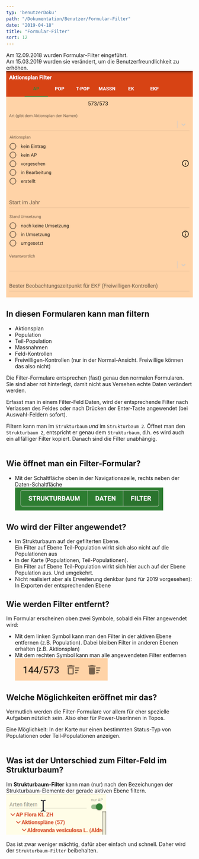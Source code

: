 ```yaml
---
typ: 'benutzerDoku'
path: "/Dokumentation/Benutzer/Formular-Filter"
date: "2019-04-18"
title: "Formular-Filter"
sort: 12
---
```


Am 12.09.2018 wurden Formular-Filter eingeführt.<br/>
Am 15.03.2019 wurden sie verändert, um die Benutzerfreundlichkeit zu erhöhen.<br/>
<img src="_media/filterForm.png" title="Filter-Formular" width="600" /><br/>

## In diesen Formularen kann man filtern
- Aktionsplan
- Population
- Teil-Population
- Massnahmen
- Feld-Kontrollen
- Freiwilligen-Kontrollen (nur in der Normal-Ansicht. Freiwillige können das also nicht)

Die Filter-Formulare entsprechen (fast) genau den normalen Formularen. Sie sind aber rot hinterlegt, damit nicht aus Versehen echte Daten verändert werden.

Erfasst man in einem Filter-Feld Daten, wird der entsprechende Filter nach Verlassen des Feldes oder nach Drücken der Enter-Taste angewendet (bei Auswahl-Feldern sofort).

Filtern kann man im `Strukturbaum` _und_ im `Strukturbaum 2`. Öffnet man den `Strukturbaum 2`, entspricht er genau dem `Strukturbaum`, d.h. es wird auch ein allfälliger Filter kopiert. Danach sind die Filter unabhängig.<br/><br/>

## Wie öffnet man ein Filter-Formular?
- Mit der Schaltfläche oben in der Navigationszeile, rechts neben der Daten-Schaltfläche<br/>
  ![Filter öffnen](_media/filterButton.png)

## Wo wird der Filter angewendet?
- Im Strukturbaum auf der gefilterten Ebene.<br/>
  Ein Filter auf Ebene Teil-Population wirkt sich also nicht auf die Populationen aus
- In der Karte (Populationen, Teil-Populationen).<br/>
  Ein Filter auf Ebene Teil-Population wirkt sich hier auch auf der Ebene Population aus. Und umgekehrt.
- Nicht realisiert aber als Erweiterung denkbar (und für 2019 vorgesehen): In Exporten der entsprechenden Ebene

## Wie werden Filter entfernt?
Im Formular erscheinen oben zwei Symbole, sobald ein Filter angewendet wird:
- Mit dem linken Symbol kann man den Filter in der aktiven Ebene entfernen (z.B. Population). Dabei bleiben Filter in anderen Ebenen erhalten (z.B. Aktionsplan)
- Mit dem rechten Symbol kann man alle angewendeten Filter entfernen<br/>
![Filter entfernen](_media/filterRemove2.png)

## Welche Möglichkeiten eröffnet mir das?

Vermutlich werden die Filter-Formulare vor allem für eher spezielle Aufgaben nützlich sein. Also eher für Power-UserInnen in Topos.

Eine Möglichkeit: In der Karte nur einen bestimmten Status-Typ von Populationen oder Teil-Populationen anzeigen.<br/><br/>

## Was ist der Unterschied zum Filter-Feld im Strukturbaum?

Im **Strukturbaum-Filter** kann man (nur) nach den Bezeichungen der Strukturbaum-Elemente der gerade aktiven Ebene filtern.<br/>
![Strukturbaum-Filter](_media/filterTree.png)

Das ist zwar weniger mächtig, dafür aber einfach und schnell. Daher wird der `Strukturbaum-Filter` beibehalten.